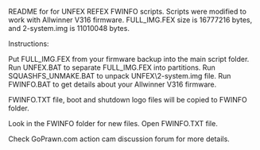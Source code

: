 README for for UNFEX REFEX FWINFO scripts.
Scripts were modified to work with Allwinner V316 firmware.
FULL_IMG.FEX size is 16777216 bytes, and 2-system.img is 11010048 bytes.

Instructions:

Put FULL_IMG.FEX from your firmware backup into the main script folder.
Run UNFEX.BAT to separate FULL_IMG.FEX into partitions.
Run SQUASHFS_UNMAKE.BAT to unpack UNFEX\2-system.img file.
Run FWINFO.BAT to get details about your Allwinner V316 firmware. 

FWINFO.TXT file, boot and shutdown logo files will be copied to FWINFO folder.

Look in the FWINFO folder for new files. Open FWINFO.TXT file.

Check GoPrawn.com action cam discussion forum for more details.
